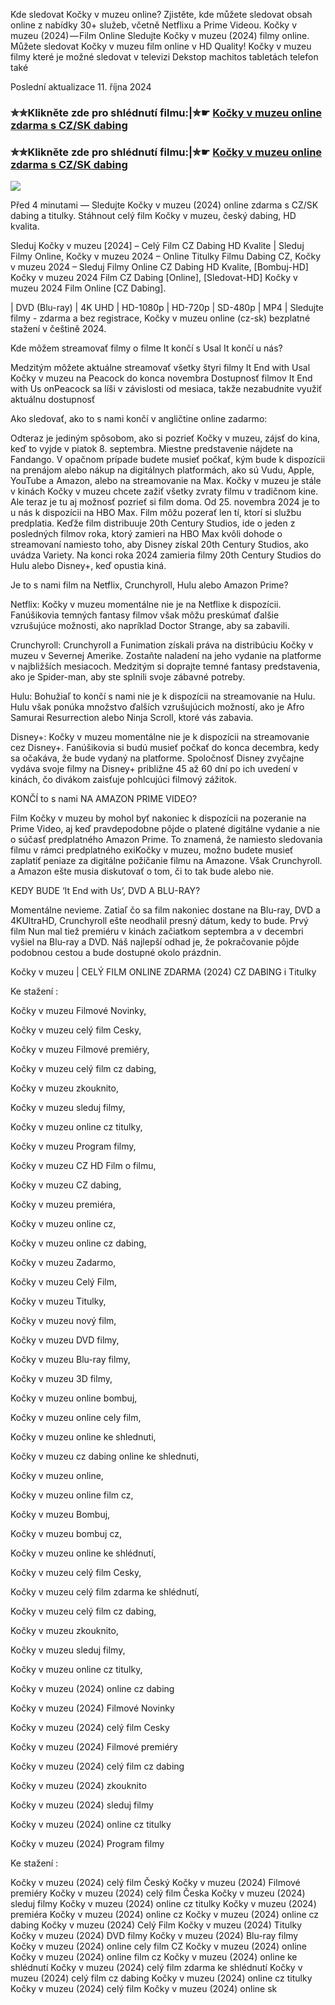Kde sledovat Kočky v muzeu online? Zjistěte, kde můžete sledovat obsah online z nabídky 30+ služeb, včetně Netflixu a Prime Videou. Kočky v muzeu (2024) — Film Online Sledujte Kočky v muzeu (2024) filmy online. Můžete sledovat Kočky v muzeu film online v HD Quality! Kočky v muzeu filmy které je možné sledovat v televizi Dekstop machitos tabletách telefon také

Poslední aktualizace 11. října 2024

### ✮✮Klikněte zde pro shlédnutí filmu:|✮☛ [Kočky v muzeu online zdarma s CZ/SK dabing](https://crotx.online/sk/movie/923579/kocky-v-muzeu.git)

### ✮✮Klikněte zde pro shlédnutí filmu:|✮☛ [Kočky v muzeu online zdarma s CZ/SK dabing](https://crotx.online/sk/movie/923579/kocky-v-muzeu.git)

<p dir="auto"><a href="https://crotx.online/sk/movie/923579/kocky-v-muzeu.git" title="720p" rel="nofollow"><img src="https://i.imgur.com/jhNGoEt.gif" style="max-width: 100%;"></a></p>

Před 4 minutami — Sledujte Kočky v muzeu (2024) online zdarma s CZ/SK dabing a titulky. Stáhnout celý film Kočky v muzeu, český dabing, HD kvalita.

Sleduj Kočky v muzeu [2024] – Celý Film CZ Dabing HD Kvalite | Sleduj Filmy Online, Kočky v muzeu 2024 – Online Titulky Filmu Dabing CZ, Kočky v muzeu 2024 – Sleduj Filmy Online CZ Dabing HD Kvalite, [Bombuj-HD] Kočky v muzeu 2024 Film CZ Dabing [Online], [Sledovat-HD] Kočky v muzeu 2024 Film Online [CZ Dabing].

| DVD (Blu-ray) | 4K UHD | HD-1080p | HD-720p | SD-480p | MP4 | Sledujte filmy - zdarma a bez registrace, Kočky v muzeu online (cz-sk) bezplatné stažení v češtině 2024.

Kde môžem streamovať filmy o filme It končí s Usal It končí u nás?

Medzitým môžete aktuálne streamovať všetky štyri filmy It End with Usal Kočky v muzeu na Peacock do konca novembra Dostupnosť filmov It End with Us onPeacock sa líši v závislosti od mesiaca, takže nezabudnite využiť aktuálnu dostupnosť

Ako sledovať, ako to s nami končí v angličtine online zadarmo:

Odteraz je jediným spôsobom, ako si pozrieť Kočky v muzeu, zájsť do kina, keď to vyjde v piatok 8. septembra. Miestne predstavenie nájdete na Fandango. V opačnom prípade budete musieť počkať, kým bude k dispozícii na prenájom alebo nákup na digitálnych platformách, ako sú Vudu, Apple, YouTube a Amazon, alebo na streamovanie na Max. Kočky v muzeu je stále v kinách Kočky v muzeu chcete zažiť všetky zvraty filmu v tradičnom kine. Ale teraz je tu aj možnosť pozrieť si film doma. Od 25. novembra 2024 je to u nás k dispozícii na HBO Max. Film môžu pozerať len tí, ktorí si službu predplatia. Keďže film distribuuje 20th Century Studios, ide o jeden z posledných filmov roka, ktorý zamieri na HBO Max kvôli dohode o streamovaní namiesto toho, aby Disney získal 20th Century Studios, ako uvádza Variety. Na konci roka 2024 zamieria filmy 20th Century Studios do Hulu alebo Disney+, keď opustia kiná.

Je to s nami film na Netflix, Crunchyroll, Hulu alebo Amazon Prime?

Netflix: Kočky v muzeu momentálne nie je na Netflixe k dispozícii. Fanúšikovia temných fantasy filmov však môžu preskúmať ďalšie vzrušujúce možnosti, ako napríklad Doctor Strange, aby sa zabavili.

Crunchyroll: Crunchyroll a Funimation získali práva na distribúciu Kočky v muzeu v Severnej Amerike. Zostaňte naladení na jeho vydanie na platforme v najbližších mesiacoch. Medzitým si doprajte temné fantasy predstavenia, ako je Spider-man, aby ste splnili svoje zábavné potreby.

Hulu: Bohužiaľ to končí s nami nie je k dispozícii na streamovanie na Hulu. Hulu však ponúka množstvo ďalších vzrušujúcich možností, ako je Afro Samurai Resurrection alebo Ninja Scroll, ktoré vás zabavia.

Disney+: Kočky v muzeu momentálne nie je k dispozícii na streamovanie cez Disney+. Fanúšikovia si budú musieť počkať do konca decembra, kedy sa očakáva, že bude vydaný na platforme. Spoločnosť Disney zvyčajne vydáva svoje filmy na Disney+ približne 45 až 60 dní po ich uvedení v kinách, čo divákom zaisťuje pohlcujúci filmový zážitok.

KONČÍ to s nami NA AMAZON PRIME VIDEO?

Film Kočky v muzeu by mohol byť nakoniec k dispozícii na pozeranie na Prime Video, aj keď pravdepodobne pôjde o platené digitálne vydanie a nie o súčasť predplatného Amazon Prime. To znamená, že namiesto sledovania filmu v rámci predplatného exiKočky v muzeu, možno budete musieť zaplatiť peniaze za digitálne požičanie filmu na Amazone. Však Crunchyroll. a Amazon ešte musia diskutovať o tom, či to tak bude alebo nie.

KEDY BUDE ‘It End with Us’, DVD A BLU-RAY?

Momentálne nevieme. Zatiaľ čo sa film nakoniec dostane na Blu-ray, DVD a 4KUltraHD, Crunchyroll ešte neodhalil presný dátum, kedy to bude. Prvý film Nun mal tiež premiéru v kinách začiatkom septembra a v decembri vyšiel na Blu-ray a DVD. Náš najlepší odhad je, že pokračovanie pôjde podobnou cestou a bude dostupné okolo prázdnin.

Kočky v muzeu | CELÝ FILM ONLINE ZDARMA (2024) CZ DABING i Titulky

Ke stažení :

Kočky v muzeu Filmové Novinky,

Kočky v muzeu celý film Cesky,

Kočky v muzeu Filmové premiéry,

Kočky v muzeu celý film cz dabing,

Kočky v muzeu zkouknito,

Kočky v muzeu sleduj filmy,

Kočky v muzeu online cz titulky,

Kočky v muzeu Program filmy,

Kočky v muzeu CZ HD Film o filmu,

Kočky v muzeu CZ dabing,

Kočky v muzeu premiéra,

Kočky v muzeu online cz,

Kočky v muzeu online cz dabing,

Kočky v muzeu Zadarmo,

Kočky v muzeu Celý Film,

Kočky v muzeu Titulky,

Kočky v muzeu nový film,

Kočky v muzeu DVD filmy,

Kočky v muzeu Blu-ray filmy,

Kočky v muzeu 3D filmy,

Kočky v muzeu online bombuj,

Kočky v muzeu online cely film,

Kočky v muzeu online ke shlednuti,

Kočky v muzeu cz dabing online ke shlednuti,

Kočky v muzeu online,

Kočky v muzeu online film cz,

Kočky v muzeu Bombuj,

Kočky v muzeu bombuj cz,

Kočky v muzeu online ke shlédnutí,

Kočky v muzeu celý film Cesky,

Kočky v muzeu celý film zdarma ke shlédnutí,

Kočky v muzeu celý film cz dabing,

Kočky v muzeu zkouknito,

Kočky v muzeu sleduj filmy,

Kočky v muzeu online cz titulky,

Kočky v muzeu (2024) online cz dabing

Kočky v muzeu (2024) Filmové Novinky

Kočky v muzeu (2024) celý film Cesky

Kočky v muzeu (2024) Filmové premiéry

Kočky v muzeu (2024) celý film cz dabing

Kočky v muzeu (2024) zkouknito

Kočky v muzeu (2024) sleduj filmy

Kočky v muzeu (2024) online cz titulky

Kočky v muzeu (2024) Program filmy

Ke stažení :

Kočky v muzeu (2024) celý film Český Kočky v muzeu (2024) Filmové premiéry Kočky v muzeu (2024) celý film Česka Kočky v muzeu (2024) sleduj filmy Kočky v muzeu (2024) online cz titulky Kočky v muzeu (2024) premiéra Kočky v muzeu (2024) online cz Kočky v muzeu (2024) online cz dabing Kočky v muzeu (2024) Celý Film Kočky v muzeu (2024) Titulky Kočky v muzeu (2024) DVD filmy Kočky v muzeu (2024) Blu-ray filmy Kočky v muzeu (2024) online cely film CZ Kočky v muzeu (2024) online Kočky v muzeu (2024) online film cz Kočky v muzeu (2024) online ke shlédnutí Kočky v muzeu (2024) celý film zdarma ke shlédnutí Kočky v muzeu (2024) celý film cz dabing Kočky v muzeu (2024) online cz titulky Kočky v muzeu (2024) celý film Kočky v muzeu (2024) online sk
